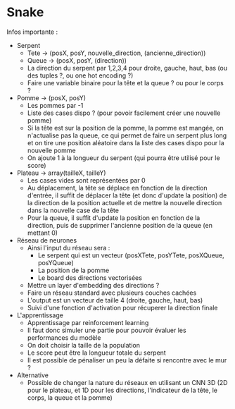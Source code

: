 Snake
====================

Infos importante :

* Serpent
  * Tete -> (posX, posY, nouvelle_direction, (ancienne_direction))
  * Queue -> (posX, posY, (direction))
  * La direction du serpent par 1,2,3,4 pour droite, gauche, haut, bas (ou des tuples ?, ou one hot encoding ?)
  * Faire une variable binaire pour la tête et la queue ? ou pour le corps ?
* Pomme -> (posX, posY)
  * Les pommes par -1
  * Liste des cases dispo ? (pour povoir facilement créer une nouvelle pomme)
  * Si la tête est sur la position de la pomme, la pomme est mangée, on n'actualise pas la queue, ce qui permet de faire un serpent plus long et on tire une position aléatoire dans la liste des cases dispo pour la nouvelle pomme
  * On ajoute 1 à la longueur du serpent (qui pourra être utilisé pour le score)
* Plateau -> array(tailleX, tailleY)
  * Les cases vides sont représentées par 0
  * Au déplacement, la tête se déplace en fonction de la direction d'entrée, il suffit de déplacer la tête (et donc d'update la position) de la direction de la position actuelle et de mettre la nouvelle direction dans la nouvelle case de la tête
  * Pour la queue, il suffit d'update la position en fonction de la direction, puis de supprimer l'ancienne position de la queue (en mettant 0)
* Réseau de neurones
  * Ainsi l'input du réseau sera :
    * Le serpent qui est un vecteur (posXTete, posYTete, posXQueue, posYQueue)
    * La position de la pomme
    * Le board des directions vectorisées
  * Mettre un layer d'embedding des directions ?
  * Faire un réseau standard avec plusieurs couches cachées
  * L'output est un vecteur de taille 4 (droite, gauche, haut, bas)
  * Suivi d'une fonction d'activation pour récuperer la direction finale
* L'apprentissage
  * Apprentissage par reinforcement learning
  * Il faut donc simuler une partie pour pouvoir évaluer les performances du modèle
  * On doit choisir la taille de la population
  * Le score peut être la longueur totale du serpent
  * Il est possible de pénaliser un peu la défaite si rencontre avec le mur ?
* Alternative
  * Possible de changer la nature du réseaux en utilisant un CNN 3D (2D pour le plateau, et 1D pour les directions, l'indicateur de la tête, le corps, la queue et la pomme)
